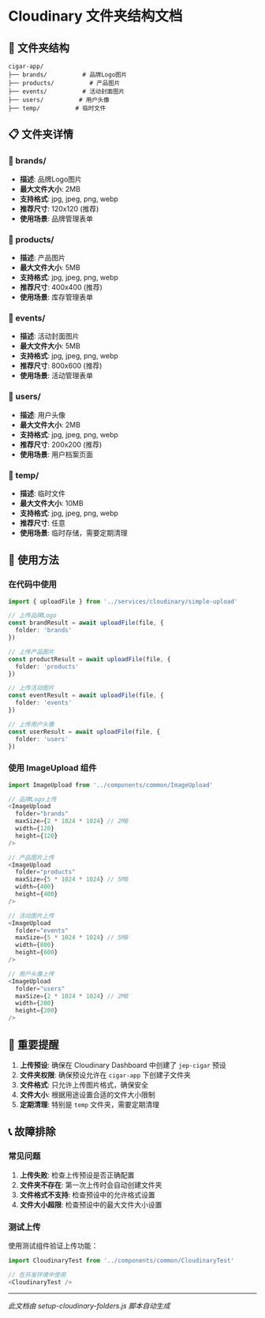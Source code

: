 # Cloudinary 文件夹结构文档

## 📁 文件夹结构

```
cigar-app/
├── brands/          # 品牌Logo图片
├── products/          # 产品图片
├── events/          # 活动封面图片
├── users/          # 用户头像
├── temp/          # 临时文件
```

## 📋 文件夹详情

### 📂 brands/
- **描述**: 品牌Logo图片
- **最大文件大小**: 2MB
- **支持格式**: jpg, jpeg, png, webp
- **推荐尺寸**: 120x120 (推荐)
- **使用场景**: 品牌管理表单

### 📂 products/
- **描述**: 产品图片
- **最大文件大小**: 5MB
- **支持格式**: jpg, jpeg, png, webp
- **推荐尺寸**: 400x400 (推荐)
- **使用场景**: 库存管理表单

### 📂 events/
- **描述**: 活动封面图片
- **最大文件大小**: 5MB
- **支持格式**: jpg, jpeg, png, webp
- **推荐尺寸**: 800x600 (推荐)
- **使用场景**: 活动管理表单

### 📂 users/
- **描述**: 用户头像
- **最大文件大小**: 2MB
- **支持格式**: jpg, jpeg, png, webp
- **推荐尺寸**: 200x200 (推荐)
- **使用场景**: 用户档案页面

### 📂 temp/
- **描述**: 临时文件
- **最大文件大小**: 10MB
- **支持格式**: jpg, jpeg, png, webp
- **推荐尺寸**: 任意
- **使用场景**: 临时存储，需要定期清理

## 🔧 使用方法

### 在代码中使用

```typescript
import { uploadFile } from '../services/cloudinary/simple-upload'

// 上传品牌Logo
const brandResult = await uploadFile(file, {
  folder: 'brands'
})

// 上传产品图片
const productResult = await uploadFile(file, {
  folder: 'products'
})

// 上传活动图片
const eventResult = await uploadFile(file, {
  folder: 'events'
})

// 上传用户头像
const userResult = await uploadFile(file, {
  folder: 'users'
})
```

### 使用 ImageUpload 组件

```typescript
import ImageUpload from '../components/common/ImageUpload'

// 品牌Logo上传
<ImageUpload
  folder="brands"
  maxSize={2 * 1024 * 1024} // 2MB
  width={120}
  height={120}
/>

// 产品图片上传
<ImageUpload
  folder="products"
  maxSize={5 * 1024 * 1024} // 5MB
  width={400}
  height={400}
/>

// 活动图片上传
<ImageUpload
  folder="events"
  maxSize={5 * 1024 * 1024} // 5MB
  width={800}
  height={600}
/>

// 用户头像上传
<ImageUpload
  folder="users"
  maxSize={2 * 1024 * 1024} // 2MB
  width={200}
  height={200}
/>
```

## 🚨 重要提醒

1. **上传预设**: 确保在 Cloudinary Dashboard 中创建了 `jep-cigar` 预设
2. **文件夹权限**: 确保预设允许在 `cigar-app` 下创建子文件夹
3. **文件格式**: 只允许上传图片格式，确保安全
4. **文件大小**: 根据用途设置合适的文件大小限制
5. **定期清理**: 特别是 `temp` 文件夹，需要定期清理

## 📞 故障排除

### 常见问题

1. **上传失败**: 检查上传预设是否正确配置
2. **文件夹不存在**: 第一次上传时会自动创建文件夹
3. **文件格式不支持**: 检查预设中的允许格式设置
4. **文件大小超限**: 检查预设中的最大文件大小设置

### 测试上传

使用测试组件验证上传功能：

```typescript
import CloudinaryTest from '../components/common/CloudinaryTest'

// 在开发环境中使用
<CloudinaryTest />
```

---

*此文档由 setup-cloudinary-folders.js 脚本自动生成*
